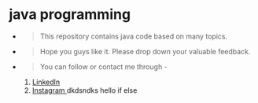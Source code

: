 # java programming
* > This repository contains java code based on many topics.
* > Hope you guys like it. Please drop down your valuable feedback.
* > You can follow or contact me through - 
    1. [ LinkedIn ](https://www.linkedin.com/in/radhika-agarwal-ba769b1b6/)
    2. [ Instagram ](https://www.instagram.com/radhika_.24/)
dkdsndks hello if else
